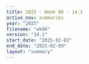 ```yaml
---
title: 2025 - Week 06 - 14.1
active_nav: summaries
year: "2025"
filename: "wk06"
version: "14.1"
start_date: "2025-02-03"
end_date: "2025-02-09"
layout: "summary"
---
```

